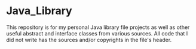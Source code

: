 # Java_Library
This repository is for my personal Java library file projects as well as other useful abstract and interface classes from various sources. All code that I did not write has the sources and/or copyrights in the file's header.  
